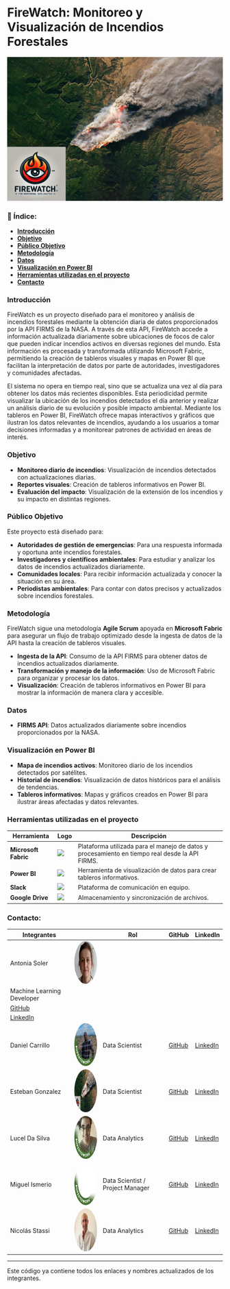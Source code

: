 # FireWatch: Monitoreo y Visualización de Incendios Forestales

![image](https://github.com/No-Country-simulation/s18-18-t-data-bi/blob/main/img/Portada.jpg)

### 📝 Índice:

- [**Introducción**](#introducción)
- [**Objetivo**](#objetivo)
- [**Público Objetivo**](#público-objetivo)
- [**Metodología**](#metodología)
- [**Datos**](#datos)
- [**Visualización en Power BI**](#visualización-en-power-bi)
- [**Herramientas utilizadas en el proyecto**](#herramientas-utilizadas-en-el-proyecto)
- [**Contacto**](#contacto)

### Introducción
FireWatch es un proyecto diseñado para el monitoreo y análisis de incendios forestales mediante la obtención diaria de datos proporcionados por la API FIRMS de la NASA. A través de esta API, FireWatch accede a información actualizada diariamente sobre ubicaciones de focos de calor que pueden indicar incendios activos en diversas regiones del mundo. Esta información es procesada y transformada utilizando Microsoft Fabric, permitiendo la creación de tableros visuales y mapas en Power BI que facilitan la interpretación de datos por parte de autoridades, investigadores y comunidades afectadas.

El sistema no opera en tiempo real, sino que se actualiza una vez al día para obtener los datos más recientes disponibles. Esta periodicidad permite visualizar la ubicación de los incendios detectados el día anterior y realizar un análisis diario de su evolución y posible impacto ambiental. Mediante los tableros en Power BI, FireWatch ofrece mapas interactivos y gráficos que ilustran los datos relevantes de incendios, ayudando a los usuarios a tomar decisiones informadas y a monitorear patrones de actividad en áreas de interés.

### Objetivo
- **Monitoreo diario de incendios**: Visualización de incendios detectados con actualizaciones diarias.
- **Reportes visuales**: Creación de tableros informativos en Power BI.
- **Evaluación del impacto**: Visualización de la extensión de los incendios y su impacto en distintas regiones.

### Público Objetivo
Este proyecto está diseñado para:
- **Autoridades de gestión de emergencias**: Para una respuesta informada y oportuna ante incendios forestales.
- **Investigadores y científicos ambientales**: Para estudiar y analizar los datos de incendios actualizados diariamente.
- **Comunidades locales**: Para recibir información actualizada y conocer la situación en su área.
- **Periodistas ambientales**: Para contar con datos precisos y actualizados sobre incendios forestales.

### Metodología
FireWatch sigue una metodología **Agile Scrum** apoyada en **Microsoft Fabric** para asegurar un flujo de trabajo optimizado desde la ingesta de datos de la API hasta la creación de tableros visuales.
- **Ingesta de la API**: Consumo de la API FIRMS para obtener datos de incendios actualizados diariamente.
- **Transformación y manejo de la información**: Uso de Microsoft Fabric para organizar y procesar los datos.
- **Visualización**: Creación de tableros informativos en Power BI para mostrar la información de manera clara y accesible.

### Datos
- **FIRMS API**: Datos actualizados diariamente sobre incendios proporcionados por la NASA.

### Visualización en Power BI
- **Mapa de incendios activos**: Monitoreo diario de los incendios detectados por satélites.
- **Historial de incendios**: Visualización de datos históricos para el análisis de tendencias.
- **Tableros informativos**: Mapas y gráficos creados en Power BI para ilustrar áreas afectadas y datos relevantes.

### Herramientas utilizadas en el proyecto

| Herramienta         | Logo                                     | Descripción                                                                                                           |
|---------------------|------------------------------------------|----------------------------------------------|
| **Microsoft Fabric**| <img src="https://debruyn.dev/2023/all-microsoft-fabric-icons-for-diagramming/Fabric_final_x256.png" width="100"> | Plataforma utilizada para el manejo de datos y procesamiento en tiempo real desde la API FIRMS. |
| **Power BI**        | <img src="https://cdn-dynmedia-1.microsoft.com/is/image/microsoftcorp/Analysts_PBI?resMode=sharp2&op_usm=1.5,0.65,15,0&wid=2000&qlt=99&fmt=png-alpha&fit=constrain" width="100"> | Herramienta de visualización de datos para crear tableros informativos. |
| **Slack**           | <img src="https://toppng.com/uploads/preview/slack-new-logo-icon-11609376883z32jbkf8kg.png" width="45"> | Plataforma de comunicación en equipo.         |
| **Google Drive**    | <img src="https://upload.wikimedia.org/wikipedia/commons/thumb/1/12/Google_Drive_icon_%282020%29.svg/1024px-Google_Drive_icon_%282020%29.svg.png?20221103153031" width="50"> | Almacenamiento y sincronización de archivos.  |

### Contacto:

| Integrantes          |                                     | Rol                                     | GitHub                                        | LinkedIn                                                                           |
|----------------------|-------------------------------------|-----------------------------------------|-----------------------------------------------|------------------------------------------------------------------------------------|
| Antonia Soler        | <img src="https://github.com/No-Country-simulation/s18-18-t-data-bi/blob/main/img/Antonia.jpg" width="100" height="100" style="border-radius: 50%;">      
| Machine Learning Developer               
| [GitHub](https://github.com/asoler2004)  
| [LinkedIn](https://www.linkedin.com/in/antonia-soler-7a2811230)                    |
| Daniel Carrillo      | <img src="https://github.com/No-Country-simulation/s18-18-t-data-bi/blob/main/img/Daniel.jpg" width="100" height="100" style="border-radius: 50%;">  | Data Scientist                           | [GitHub](https://github.com/Carrillo1992)   | [LinkedIn](https://www.linkedin.com/in/daniel-carrillo-b04a862a2)                            |
| Esteban Gonzalez     | <img src="https://github.com/No-Country-simulation/s18-18-t-data-bi/blob/main/img/Portada.jpg" width="100" height="100" style="border-radius: 50%;">     | Data Scientist                           | [GitHub](https://github.com/andresgvelasquez) | [LinkedIn](https://www.linkedin.com/in/andres946/)                    |
| Lucel Da Silva       | <img src="https://github.com/No-Country-simulation/s18-18-t-data-bi/blob/main/img/Lucel.jpg" width="100" height="100" style="border-radius: 50%;">      | Data Analytics                           | [GitHub](https://github.com/luceldasilva)                                  | [LinkedIn](https://www.linkedin.com/in/luceldasilva/)                            |
| Miguel Ismerio       | <img src="https://github.com/No-Country-simulation/s18-18-t-data-bi/blob/main/img/Miguel.png" width="100" height="100" style="border-radius: 50%;">  | Data Scientist / Project Manager         | [GitHub](https://github.com/mikeismerio) | [LinkedIn](https://www.linkedin.com/in/miguel-ismerio/)                             |
| Nicolás Stassi       | <img src="https://github.com/No-Country-simulation/s18-18-t-data-bi/blob/main/img/Nicolas.jpg" width="100" height="100" style="border-radius: 50%;">  | Data Analytics                           | [GitHub](https://github.com/nicostassi04) | [LinkedIn](https://www.linkedin.com/in/nicolás-stassi/)                             |

---

Este código ya contiene todos los enlaces y nombres actualizados de los integrantes.
